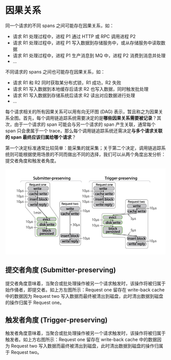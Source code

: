 # 因果关系

同一个请求的不同 spans 之间可能存在因果关系，如：

* 请求 R1 处理过程中，进程 P1 通过 HTTP 或 RPC 调用进程 P2
* 请求 R1 处理过程中，进程 P1 写入数据到存储服务中，或从存储服务中读取数据
* 请求 R1 处理过程中，进程 P1 生产消息到 MQ 中，进程 P2 消费到消息并处理
* ...

不同请求的 spans 之间也可能存在因果关系，如：

* 请求 R1 和 R2 同时获取某分布式锁，R1 成功，R2 失败
* 请求 R1 写入数据到本地缓存后请求 R2 也写入数据，同时触发批处理
* 请求 R1 写入数据到存储系统后请求 R2 读出对应数据进行处理
* ...

每个请求相关的所有因果关系可以用有向无环图 (DAG) 表示，暂且称之为因果关系全图。首先，每个调用链追踪系统需要决定的是**哪些因果关系需要被记录**？其次，由于一个请求的 span 可能会与另一个请求的 span 产生关联，通常每个 span 只会隶属于一个 trace，那么每个调用链追踪系统还需决定**与多个请求关联的 span 最终应该归属给哪个请求**？

第一个决定标准通常比较简单：能采集的就采集；关于第二个决定，调用链追踪系统则可能根据使用场景的不同而做出不同的选择，我们可以从两个角度出发分析：提交者角度和触发者角度。

![submitter-and-trigger](./submitter-and-trigger.png)

## 提交者角度 (Submitter-preserving)

提交者角度意味着，当聚合或批处理操作被另一个请求触发时，该操作将被归属于始作俑者，即提交者。如上方左图所示：Request one 留存在 write-back cache 中的数据因为 Request two 写入数据而最终被清出到磁盘，此时清出数据到磁盘的操作归属于 Request one。

## 触发者角度 (Trigger-preserving)

触发者角度意味着，当聚合或批处理操作被另一个请求触发时，该操作将被归属于触发者。如上方右图所示：Request one 留存在 write-back cache 中的数据因为 Request two 写入数据而最终被清出到磁盘，此时清出数据到磁盘的操作归属于 Request two。
